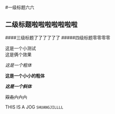 #一级标题六六
## 二级标题啦啦啦啦啦啦啦
####三级标题了了了了了了
#####四级标题零零零零



这是一个小测试<br>
这是俩个效果


*这是一个粗体*


**这是一个小小的粗体**

***这是一个斜体***

~~双击六六六~~

THIS IS A JOG `SHUANGJILLLL`
